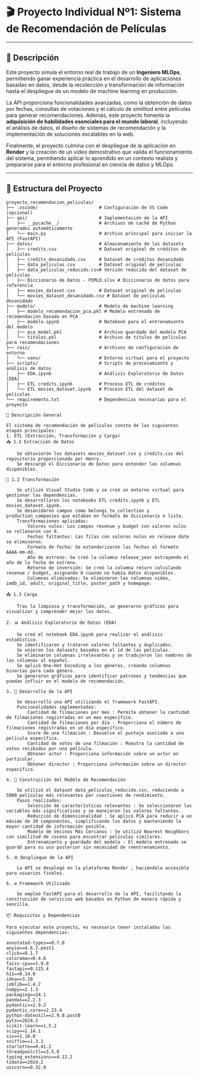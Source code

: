 # 🎬 Proyecto Individual Nº1: Sistema de Recomendación de Películas

---

## 📌 Descripción
Este proyecto simula el entorno real de trabajo de un **Ingeniero MLOps**, permitiendo ganar experiencia práctica en el desarrollo de aplicaciones basadas en datos, desde la recolección y transformación de información hasta el despliegue de un modelo de machine learning en producción.

La API proporciona funcionalidades avanzadas, como la obtención de datos por fechas, consultas de votaciones y el cálculo de similitud entre películas para generar recomendaciones. Además, este proyecto fomenta la **adquisición de habilidades esenciales para el mundo laboral**, incluyendo el análisis de datos, el diseño de sistemas de recomendación y la implementación de soluciones escalables en la web.

Finalmente, el proyecto culmina con el despliegue de la aplicación en **Render** y la creación de un video demostrativo que valida el funcionamiento del sistema, permitiendo aplicar lo aprendido en un contexto realista y prepararse para el entorno profesional en ciencia de datos y MLOps.

---

## 📂 Estructura del Proyecto

```plaintext
proyecto_recomendacion_peliculas/
├── .vscode/                       # Configuración de VS Code (opcional)
├── api/                           # Implementación de la API
│   ├── __pycache__/               # Archivos de caché de Python generados automáticamente
│   └── main.py                    # Archivo principal para iniciar la API (FastAPI)
├── datos/                         # Almacenamiento de los datasets
│   ├── credits.csv                # Dataset original de créditos de películas
│   ├── credits_desanidado.csv     # Dataset de créditos desanidado
│   ├── data_peliculas.csv         # Dataset original de películas
│   ├── data_peliculas_reducido.csv# Versión reducida del dataset de películas
│   ├── Diccionario de Datos - PIMLO.xlsx # Diccionario de datos para referencia
│   ├── movies_dataset.csv         # Dataset original de películas
│   └── movies_dataset_desanidado.csv # Dataset de películas desanidado
├── modelo/                        # Modelo de machine learning
│   ├── modelo_recomendacion_pca.pkl # Modelo entrenado de recomendación basado en PCA
│   ├── modelo.ipynb               # Notebook para el entrenamiento del modelo
│   ├── pca_model.pkl              # Archivo guardado del modelo PCA
│   └── titulos.pkl                # Archivo de títulos de películas para recomendaciones
├── raiz/                          # Archivos de configuración de entorno
│   └── venv/                      # Entorno virtual para el proyecto
├── scripts/                       # Scripts de procesamiento y análisis de datos
│   ├── EDA.ipynb                  # Análisis Exploratorio de Datos (EDA)
│   ├── ETL credits.ipynb          # Proceso ETL de créditos
│   └── ETL movies_dataset.ipynb   # Proceso ETL del dataset de películas
└── requirements.txt               # Dependencias necesarias para el proyecto

📝 Descripción General

El sistema de recomendación de películas consta de las siguientes etapas principales:
1. ETL (Extracción, Transformación y Carga)
📥 1.1 Extracción de Datos

    Se obtuvieron los datasets movies_dataset.csv y credits.csv del repositorio proporcionado por Henry.
    Se descargó el Diccionario de Datos para entender las columnas disponibles. 

🔄 1.2 Transformación

    Se utilizó Visual Studio Code y se creó un entorno virtual para gestionar las dependencias.
    Se desarrollaron los notebooks ETL credits.ipynb y ETL movies_dataset.ipynb.
    Se desanidaron campos como belongs_to_collection y production_companies que estaban en formato de diccionario o lista.
    Transformaciones aplicadas:
        Valores nulos: Los campos revenue y budget con valores nulos se rellenaron con 0.
        Fechas faltantes: Las filas con valores nulos en release date se eliminaron.
        Formato de fecha: Se estandarizaron las fechas al formato AAAA-mm-dd.
        Año de estreno: Se creó la columna release_year extrayendo el año de la fecha de estreno.
        Retorno de inversión: Se creó la columna return calculando revenue / budget, asignando 0 cuando no había datos disponibles.
        Columnas eliminadas: Se eliminaron las columnas video, imdb_id, adult, original_title, poster_path y homepage. 

📤 1.3 Carga

    Tras la limpieza y transformación, se generaron gráficos para visualizar y comprender mejor los datos. 

2. 📊 Análisis Exploratorio de Datos (EDA)

    Se creó el notebook EDA.ipynb para realizar el análisis estadístico.
    Se identificaron y trataron valores faltantes y duplicados.
    Se unieron los datasets basados en el id de las películas.
    Se eliminaron columnas irrelevantes y se tradujeron los nombres de las columnas al español.
    Se aplicó One-Hot Encoding a los géneros, creando columnas binarias para cada género.
    Se generaron gráficos para identificar patrones y tendencias que puedan influir en el modelo de recomendación. 

3. 🚀 Desarrollo de la API

    Se desarrolló una API utilizando el framework FastAPI.
    Funcionalidades implementadas:
        Cantidad de filmaciones por mes : Permite obtener la cantidad de filmaciones registradas en un mes específico.
        Cantidad de filmaciones por día : Proporciona el número de filmaciones registradas en un día específico.
        Score de una filmación : Devuelve el puntaje asociado a una película específica.
        Cantidad de votos de una filmación : Muestra la cantidad de votos recibidos por una película.
        Obtener actor : Proporciona información sobre un actor en particular.
        Obtener director : Proporciona información sobre un director específico. 

4. 🧠 Construcción del Modelo de Recomendación

    Se utilizó el dataset data_peliculas_reducido.csv, reduciendo a 5000 películas más relevantes por cuestiones de rendimiento.
    Pasos realizados:
        Selección de características relevantes : Se seleccionaron las variables más significativas y se manejaron los valores faltantes.
        Reducción de dimensionalidad : Se aplicó PCA para reducir a un máximo de 30 componentes, simplificando los datos y manteniendo la mayor cantidad de información posible.
        Modelo de Vecinos Más Cercanos : Se utilizó Nearest Neighbors con similitud de coseno para encontrar películas similares.
        Entrenamiento y guardado del modelo : El modelo entrenado se guardó para su uso posterior sin necesidad de reentrenamiento. 

5. 🌐 Despliegue de la API

    La API se desplegó en la plataforma Render , haciéndola accesible para usuarios finales. 

6. ⚙️ Framework Utilizado

    Se empleó FastAPI para el desarrollo de la API, facilitando la construcción de servicios web basados en Python de manera rápida y sencilla. 

📦 Requisitos y Dependencias

Para ejecutar este proyecto, es necesario tener instaladas las siguientes dependencias:

annotated-types==0.7.0
anyio==4.6.2.post1
click==8.1.7
colorama==0.4.6
faiss-cpu==1.9.0
fastapi==0.115.4
h11==0.14.0
idna==3.10
joblib==1.4.2
numpy==2.1.3
packaging==24.1
pandas==2.2.3
pydantic==2.9.2
pydantic_core==2.23.4
python-dateutil==2.9.0.post0
pytz==2024.2
scikit-learn==1.5.2
scipy==1.14.1
six==1.16.0
sniffio==1.3.1
starlette==0.41.2
threadpoolctl==3.5.0
typing_extensions==4.12.2
tzdata==2024.2
uvicorn==0.32.0
